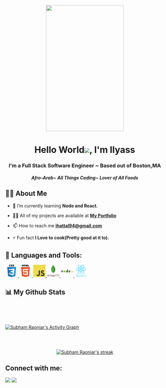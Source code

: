 
<p align="center"> <img width="70%" height="400px"  src="https://media.giphy.com/media/8LLVPvVKWBA2z5tOrq/giphy.gif"> </p>
<h1 align="center">Hello World<img src="https://raw.githubusercontent.com/MartinHeinz/MartinHeinz/master/wave.gif" width="70px">, I'm Ilyass</h1>
<h3 align="center">I'm a Full Stack Software Engineer ~ Based out of Boston,MA</h3>
<h5 align="center">Afro-Arab~ All Things Coding~ Lover of All Foods</h5>


## 🙋‍♂️ About Me


- 🌱 I’m currently learning **Node and React.**

- 👨‍💻 All of my projects are available at **[My Portfolio](https://ihattalportfolio.netlify.app)**

- 📫 How to reach me **ihattal94@gmail.com**

- ⚡ Fun fact **I Love to cook(Pretty good at it to).**

## 🚀 Languages and Tools:
<p align="left"> <a href="https://www.w3schools.com/css/" target="_blank" rel="noreferrer"> <img src="https://raw.githubusercontent.com/devicons/devicon/master/icons/css3/css3-original-wordmark.svg" alt="css3" width="40" height="40"/> </a> <a href="https://www.w3.org/html/" target="_blank" rel="noreferrer"> <img src="https://raw.githubusercontent.com/devicons/devicon/master/icons/html5/html5-original-wordmark.svg" alt="html5" width="40" height="40"/> </a> <a href="https://developer.mozilla.org/en-US/docs/Web/JavaScript" target="_blank" rel="noreferrer"> <img src="https://raw.githubusercontent.com/devicons/devicon/master/icons/javascript/javascript-original.svg" alt="javascript" width="40" height="40"/> </a> <a href="https://www.mongodb.com/" target="_blank" rel="noreferrer"> <img src="https://raw.githubusercontent.com/devicons/devicon/master/icons/mongodb/mongodb-original-wordmark.svg" alt="mongodb" width="40" height="40"/> </a> <a href="https://nodejs.org" target="_blank" rel="noreferrer"> <img src="https://raw.githubusercontent.com/devicons/devicon/master/icons/nodejs/nodejs-original-wordmark.svg" alt="nodejs" width="40" height="40"/> </a> <a href="https://reactjs.org/" target="_blank" rel="noreferrer"> <img src="https://raw.githubusercontent.com/devicons/devicon/master/icons/react/react-original-wordmark.svg" alt="react" width="40" height="40"/> </a> </p>


## 📊 My Github Stats


  <br/>
    
  
  <br/>

<br/>

<a href="https://github.com/IlyassHattal/github-readme-activity-graph"><img alt="Subham Raoniar's Activity Graph" src="https://activity-graph.herokuapp.com/graph?username=IlyassHattal&bg_color=0D1117&color=5BCDEC&line=5BCDEC&point=FFFFFF&hide_border=true" /></a>

<br/>
<br/>

<p align="center">
    <a href="https://github.com/IlyassHattal/github-readme-streak-stats">
        <img title="🔥 Get streak stats for your profile at git.io/streak-stats" alt="Subham Raoniar's streak" src="https://github-readme-streak-stats.herokuapp.com/?user=IlyassHattal&theme=black-ice&hide_border=true&stroke=0000&background=060A0CD0"/>
    </a>
</p>

## Connect with me:
<p align="left">

<a href = "https://www.linkedin.com/in/ilyass-hattal/"><img src="https://img.icons8.com/fluent/48/000000/linkedin.png"/></a>
<a href = "https://twitter.com/IlyassHattalDev"><img src="https://img.icons8.com/fluent/48/000000/twitter.png"/></a>


</p>
